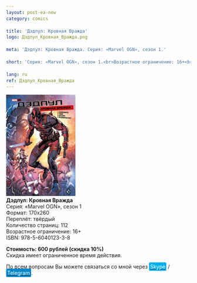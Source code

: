```yaml
---
layout: post-ea-new
category: comics

title: 'Дэдпул: Кровная Вражда'
logo: Дэдпул_Кровная_Вражда.png

meta: 'Дэдпул: Кровная Вражда. Серия: «Marvel OGN», сезон 1.'

short: 'Серия: «Marvel OGN», сезон 1.<br>Возрастное ограничение: 16+<br>ISBN: 978-5-6040123-3-8'

lang: ru
ref: Дэдпул_Кровная_Вражда
---
```


<a data-fancybox="gallery" href="/img/comics/Дэдпул_Кровная_Вражда.png"><img src="/img/comics/Дэдпул_Кровная_Вражда.png" alt=""></a>  
**Дэдпул: Кровная Вражда**  
Серия: «Marvel OGN», сезон 1  
Формат: 170х260  
Переплёт: твёрдый  
Количество страниц: 112  
Возрастное ограничение: 16+  
ISBN: 978-5-6040123-3-8

**Стоимость: 600 рублей (скидка 10%)**  
Скидка имеет ограниченное время действия.

По всем вопросам Вы можете связаться со мной через <a href="skype:chutkoy89?call" target="_blank"><span style="background-color:#00aff0; color:white; padding:3px; border-radius: 3px">Skype</span></a> / <a href="https://t.me/chutkoy" target="_blank"><span style="background-color:#0088cc; color:white; padding:3px; border-radius: 3px">Telegram</span></a>.

